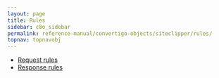 ```yaml
---
layout: page
title: Rules
sidebar: c8o_sidebar
permalink: reference-manual/convertigo-objects/siteclipper/rules/
topnav: topnavobj
---
```

* [Request rules](request-rules/)
* [Response rules](response-rules/)

